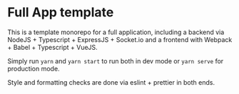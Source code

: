# Full App template

This is a template monorepo for a full application, including a backend via NodeJS + Typescript  + ExpressJS + Socket.io and a frontend with Webpack + Babel + Typescript + VueJS.

Simply run `yarn` and `yarn start` to run both in dev mode or `yarn serve` for production mode.

Style and formatting checks are done via eslint + prettier in both ends.
